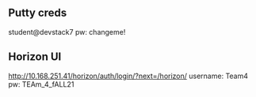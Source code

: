 ## Putty creds
student@devstack7
pw: changeme!

## Horizon UI
http://10.168.251.41/horizon/auth/login/?next=/horizon/
username: Team4
pw: TEAm_4_fALL21
